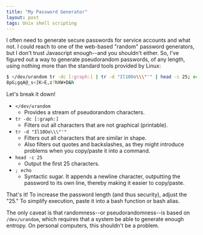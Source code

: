 ```yaml
---
title: "My Password Generator"
layout: post
tags: Unix shell scripting
---
```

I often need to generate secure passwords for service accounts and what not. I could reach to one of the web-based "random" password generators, but I don't trust Javascript enough--and you shouldn't either. So, I've figured out a way to generate pseudorandom passwords, of any length, using nothing more than the standard tools provided by Linux:

```bash
$ </dev/urandom tr -dc [:graph:] | tr -d "Il10Oo\\\"'" | head -c 25; echo
8pG;gqA@_s<]K>E,z?hXW+D&h
```

Let's break it down!

* `</dev/urandom`
  - Provides a stream of pseudorandom characters.
* `tr -dc [:graph:]`
  - Filters out all characters that are not graphical (printable).
* `tr -d "Il10Oo\\\"'"`
  - Filters out all characters that are similar in shape.
  - Also filters out quotes and backslashes, as they might introduce problems when you copy/paste it into a command.
* `head -c 25`
  - Output the first 25 characters.
* `; echo`
  - Syntactic sugar. It appends a newline character, outputting the password to its own line, thereby making it easier to copy/paste.
  
That's it! To increase the password length (and thus security), adjust the "25." To simplify execution, paste it into a bash function or bash alias.
  
The only caveat is that randomness--or pseudorandomness--is based on `/dev/urandom`, which requires that a system be able to generate enough entropy. On personal computers, this shouldn't be a problem.
